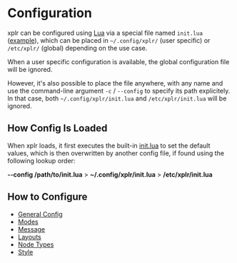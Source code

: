 Configuration
=============

xplr can be configured using [Lua](https://www.lua.org/) via a special file
named `init.lua`
([example](https://github.com/sayanarijit/xplr/blob/main/src/init.lua)), which
can be placed in `~/.config/xplr/` (user specific) or `/etc/xplr/` (global)
depending on the use case.

When a user specific configuration is available, the global configuration file
will be ignored.

However, it's also possible to place the file anywhere, with any name and use
the command-line argument `-c` / `--config` to specify its path explicitely. In
that case, both `~/.config/xplr/init.lua` and `/etc/xplr/init.lua` will be
ignored.


How Config Is Loaded
--------------------

When xplr loads, it first executes the built-in
[init.lua](https://github.com/sayanarijit/xplr/blob/main/src/init.lua) to set
the default values, which is then overwritten by another config file, if found
using the following lookup order:

**--config /path/to/init.lua** > **~/.config/xplr/init.lua** > **/etc/xplr/init.lua**


How to Configure
----------------

- [General Config](general-config.md)
- [Modes](modes.md)
- [Message](message.md)
- [Layouts](layouts.md)
- [Node Types](node_types.md)
- [Style](style.md)
